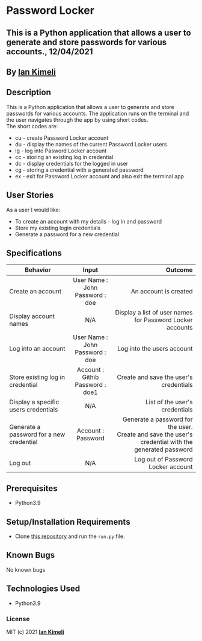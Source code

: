 # Password Locker
## This is a Python application that allows a user to generate and store passwords for various accounts., 12/04/2021

## By **[Ian Kimeli](https://github.com/iankimeli)**

## Description
This is a Python application that allows a user to generate and store passwords for various accounts. The application runs on the terminal and the user navigates through the app by using short codes. <br/>
The short codes are:
* cu - create Password Locker account
* du - display the names of the current Password Locker users
* lg - log into Pasword Locker account
* cc - storing an existing log in credential
* dc - display credentials for the logged in user
* cg - storing a credential with a generated password
* ex - exit for Password Locker account and also exit the terminal app

## User Stories
As a user I would like:
* To create an account with my details - log in and password
* Store my existing login credentials
* Generate a password for a new credential

## Specifications
| Behavior        | Input           | Outcome  |
| ------------- |:-------------:| -----:|
| Create an account | User Name : John <br/> Password : doe | An account is created |
| Display account names | N/A | Display a list of user names for Password Locker accounts |
| Log into an account | User Name : John <br/> Password : doe | Log into the users account |
| Store existing log in credential | Account : Githib <br/> Password : doe1 | Create and save the user's credentials | 
| Display a specific users credentials | N/A | List of the user's credentials | 
| Generate a password for a new credential | Account : Password | Generate a password for the user. <br/> Create and save the user's credential with the generated password | 
| Log out | N/A | Log out of Password Locker account |

## Prerequisites
* Python3.9

## Setup/Installation Requirements
* Clone [this repository](https://github.com/iankimeli/password.git) and run the `run.py` file. 

## Known Bugs

No known bugs

## Technologies Used
- Python3.9

### License

MIT (c) 2021 **[Ian Kimeli](https://github.com/iankimeli)**
